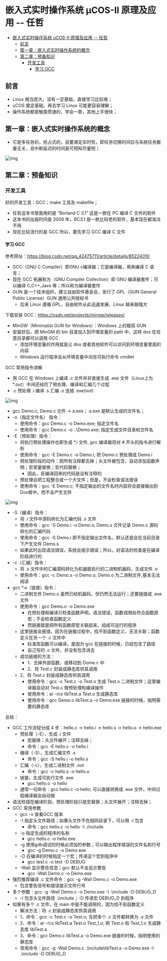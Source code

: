 # 嵌入式实时操作系统 μCOS-II 原理及应用 -- 任哲

- [嵌入式实时操作系统 μCOS-II 原理及应用 -- 任哲](#嵌入式实时操作系统-μcos-ii-原理及应用----任哲)
  - [前言](#前言)
  - [第一章：嵌入式实时操作系统的概念](#第一章嵌入式实时操作系统的概念)
  - [第二章：预备知识](#第二章预备知识)
    - [开发工具](#开发工具)
      - [学习 GCC](#学习-gcc)

## 前言

- Linux 相当庞大，没有一定基础，直接学习比较难；
- uCOS 奠定基础，再去学习 Linux 可能更容易理解；
- 操作系统都是触类旁通的，学会一款，其他上手很快；

## 第一章：嵌入式实时操作系统的概念

- 它是多任务的，抢占式的，且要满足实时性，即任务切换时间应与系统任务数量无关，且中断延迟的时间是可预知尽量短；

![img](./img/2022-11-20_1_ucos_form.jpg)

## 第二章：预备知识

### 开发工具

好的开发工具：GCC；make 工具及 makefile；

- 任哲这本书里面用的是 “Borland C 3.1” 这是一款在 PC 编译 C 文件的软件
- 这本书的出版时间是 2006 年，BC3.1 是一款比较老的软件，基本现在都淘汰不用
- 现在比较流行的是 GCC 所以，要先学习 GCC 编译 C 文件

#### 学习 GCC

参考网址：https://blog.csdn.net/qq_42475711/article/details/85224010

- GCC（GNU C Compiler）即GNU c编译器；它是编译器，用来编译 C 语言；
- 现在 GCC 拓展称为（GNU Compiler Collection）即 GNU 编译器套件；可以编译 C,C++,Java 等；所以称为编译器套件
- GUN 是一个技术组织，建立自由软件基金会，发行了 GPL（GUN General Public License）GUN 通用公共授权书
  - 后来 Linux 遵循 GPL，自由软件从此迅速发展，Linux 越来越强大

下载安装 GCC：https://osdn.net/projects/mingw/releases/

- MinGW（Minimalist GUN for Windows）：Windows 上的极简 GUN
- 安装好后，把 MinGM 的 bin 目录加入到环境变量的 path 中，这样 dos 在任意目录都可以调用 GCC
  - 添加环境变量的作用就是让 dos 或者其他软件可以访问到环境变量里面的内容
  - Windows 运行程序会从环境变量中浏览可执行命令 cmdlet

GCC 常用指令讲解

- 用 GCC 在 Windows 上编译 .c 文件并非直接生成 .exe 文件（Linux上为*.out）中间还经历了预处理、编译和汇编几个过程
- .c 预处理 .i 编译 .s 汇编 .o 连接 .exe(out)

![img](./img/2022-11-29_2_GCC_process.jpg)

- gcc Demo.c; Demo.c 文件 -> a.exe； a.exe 是默认生成的文件名；
- -o（指定文件名） 指令：
  - 使用命令：gcc Demo.c -o Demo.exe; 指定文件名
  - 使用命令：gcc Demo.c -o ..\Demo.exe; 指定生成文件目录和文件名
- -E（预处理）指令：
  - 将执行预处理操作也即生成 *.i 文件, gcc 编译器将对 # 开头的指令进行解析
  - 使用命令：gcc -E Demo.c -o Demo.i; 把 Demo.c 预处理成 Demo.i
  - 预处理阶段的动作：把所有注释都去掉；头文件被包含，自动添加函数声明；宏常量替换；宏代码替换；
    - 因此，反编译回来的代码是没有注释的
  - 预处理会把工程整合成一个大文件；但是，不会检查语法错误
  - 使用命令：gcc -E Demo.c; 不指定输出的文件名时内容将会直接输出到Dos框中，而不会产生文件

![img](./img/2022-11-29_2_GCC_E.jpg)

- -S（编译）指令：
  - 将 .i 文件中源码转化为汇编代码 .s 文件
  - 使用命令：gcc -S Demo.i -o Demo.s; Demo.s 文件记录 Demo.c 源码转化的汇编代码
  - 使用命令：gcc -S Demo.i 即不指定输出文件名，默认还是会在当前目录下产生文件 Demo.s
  - 如果此时出现语法错误，系统会提示错误；所以，对语法的检查是在编译阶段进行的
- -c（汇编）指令：
  - 将 .s 文件中的汇编源码转化为机器能执行的二进制机器码，生成文件 .o
  - 使用命令：gcc -c Demo.s -o Demo.o; Demo.o 为二进制文件,基本无法阅读
- gcc *.o（链接）指令：
  - 二进制文件 Demo.o 虽然已经机器码，但仍然无法运行；还要链接成 .exe 文件
  - 使用命令：gcc Demo.o -o Demo.exe
    - 在预处理和编译只检查函数声明，语法错误，函数调用处符合函数原型；不会检查函数定义
    - 而链接就是把所有函数原型关联起来，组成可运行的程序
  - 这里链接会报错，因为在链接过程中，找不到函数定义，无法关联；函数定义在另一个 .c 文件中
    - 标准库函数可以编译，是因为 gcc 在链接的时候，已经包含了路径
    - 自己写的 .c 文件，并没有包含进去
  - 成功链接的方法：
    - 1、去掉外部函数，或移动到 Dome.c 中
    - 2、将 Test.c 封装成静态库供其调用
  - 2、将 Test.c 封装成静态库供其调用
    - 使用命令：gcc -c Test.c -o Test.o 生成 Test.o 二进制文件；这里编译器自动对 Test.c 做预处理和编译操作
    - 使用命令：ar -rcs libTest.a Test.o  生成静态库
    - 使用命令：gcc Demo.o libTest.a -o Demo.exe 链接的时候，指明需要的静态库

总结：

- GCC 工作流程分成 4 步：hello.c -> hello.i -> hello.s -> hello.o -> hello.exe
  - 预处理（-E），生成 .i 文件
    - 宏替换；头文件展开；注释去掉；
    - 命令：gcc -E hello.c -o hello.i
  - 编译（-S），生成汇编文件 .s
    - 命令：gcc -S hello.i -o hello.s
  - 汇编（-c），生成二进制文件 .out
    - 命令：gcc -c hello.s -o hello.o
  - 链接，生成可执行文件 .exe
    - gcc hello.o -o hello
  - 通常一句命令：gcc hello.c -o hello; 可以直接转换成 .exe 文件，中间过程编译器会自动做
- 语法检错在编译阶段，预处理阶段只是宏替换；头文件展开；注释去掉；
- GCC 常用参数
  - gcc -v  查看GCC 版本
  - -I 指定头文件路径；如果头文件不在相同目录下，可以用 -I 包含
    - 命令：gcc hello.c -o hello -I ./include
  - -o 指定生成的程序的名称
    - gcc hello.c -o hello.exe
  - -g 使用gdb调试的时候必须加的参数；可以输出程序错误的文件名和行号
    - gcc -g Demo.c -o Demo.exe
  - -D 在编译的时候指定一个宏；传递这个宏到程序中
    - gcc test.c -o test -D DEBUG
  - -Wall 显示警告信息；gcc 默认不会显示警告
    - gcc -Wall Demo.c -o Demo.exe
- 强烈推荐编译 .c 文件命令：gcc -g -Wall Demo.c -o Demo.exe
  - 包含警告信号和错误提示文件行号
- 多个参数：gcc -g -Wall Demo.c -o Demo.exe -I .\include -D DEBUG_D
  - -I 包含头文件路径 .\include；-D 传递宏 DEBUG_D 到程序
- 如果有多个 .c 文件，在 main 中是不能调用的，因为找不到函数定义
  - 解决方法：将 .c 封装成静态库供其调用
  - 1、命令：gcc -c Test.c -o Test.o; 先把多个 .c 文件都转换为 .o 文件
  - 2、命令：ar -rcs libTest.a Test.o Test_1.o; 把 Test.o 和 Test_1.o 生成静态库 libTest.a
  - 3、命令：gcc Demo.c libTest.a -o Demo.exe 链接的时候，指明使用的静态库
  - 常用命令：gcc -g -Wall Demo.c .\include\libTest.a -o Demo.exe -I .\include -D DEBUG_D
